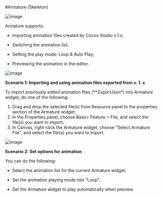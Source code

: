#Armature (Skeleton)

![image](../../studio-img/UI/Armature/image001.png)

Armature supports:
- Importing animation files created by Cocos Studio v.1.x;

- Switching the animation list;

- Setting  the play mode: Loop & Auto Play;

- Previewing the animation in the editor.

![image](../../studio-img/UI/Armature/image002.png)

**Scenario 1: Importing and using animation files exported from v. 1. x**

To import previously edited animation files (**.ExportJson*) into Armature widget, do one of the following:

1. Drag and drop the selected file(s) from Resource panel to the properties section of the Armature widget;
2. In the Properties panel, choose Base> Feature > File, and select the file(s) you want to import;
3. In Canvas, right-click the Armature widget, choose "Select Armature File", and select the file(s) you want to import.

![image](../../studio-img/UI/Armature/image003.png)

**Scenario 2: Set options for animation**

You can do the following:

- Select the animation list for the current Armature widget;

- Set the animation playing mode into “Loop”;

- Set the Armature widget to play automatically when preview.
